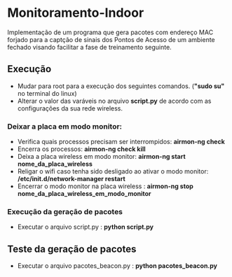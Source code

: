 # Monitoramento-Indoor

Implementação de um programa que gera pacotes com endereço MAC forjado para a captção de sinais dos Pontos de Acesso de um ambiente fechado visando facilitar a fase de treinamento seguinte.


## Execução 

* Mudar para root para a execução dos seguintes comandos. (**"sudo su"** no terminal do linux)
* Alterar o valor das varáveis no arquivo **script.py** de acordo com as configurações da sua rede wireless.

### Deixar a placa em modo monitor: 

* Verifica quais processos precisam ser interrompidos: **airmon-ng check**
* Encerra os processos:  **airmon-ng check kill**
* Deixa a placa wireless em modo monitor: **airmon-ng start nome_da_placa_wireless**
* Religar o wifi caso tenha sido desligado ao ativar o modo monitor:  **/etc/init.d/network-manager restart**
* Encerrar o modo monitor na placa wireless : **airmon-ng stop nome_da_placa_wireless_em_modo_monitor**

### Execução da geração de pacotes

* Executar o arquivo script.py : **python script.py**


## Teste da geração de pacotes

* Executar o arquivo pacotes_beacon.py : **python pacotes_beacon.py**
